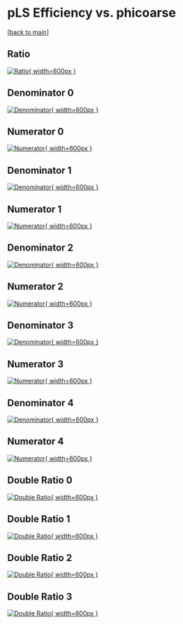 # pLS Efficiency vs. phicoarse

[[back to main](./)]



## Ratio

[![Ratio](../mtv/var/pLS_loweta_211_-1_eff_phicoarse.png){ width=600px }](../mtv/var/pLS_loweta_211_-1_eff_phicoarse.pdf)

## Denominator 0

[![Denominator](../mtv/den/pLS_loweta_211_-1_eff_phicoarse_den0.png){ width=600px }](../mtv/den/pLS_loweta_211_-1_eff_phicoarse_den0.pdf)

## Numerator 0

[![Numerator](../mtv/num/pLS_loweta_211_-1_eff_phicoarse_num0.png){ width=600px }](../mtv/num/pLS_loweta_211_-1_eff_phicoarse_num0.pdf)

## Denominator 1

[![Denominator](../mtv/den/pLS_loweta_211_-1_eff_phicoarse_den1.png){ width=600px }](../mtv/den/pLS_loweta_211_-1_eff_phicoarse_den1.pdf)

## Numerator 1

[![Numerator](../mtv/num/pLS_loweta_211_-1_eff_phicoarse_num1.png){ width=600px }](../mtv/num/pLS_loweta_211_-1_eff_phicoarse_num1.pdf)

## Denominator 2

[![Denominator](../mtv/den/pLS_loweta_211_-1_eff_phicoarse_den2.png){ width=600px }](../mtv/den/pLS_loweta_211_-1_eff_phicoarse_den2.pdf)

## Numerator 2

[![Numerator](../mtv/num/pLS_loweta_211_-1_eff_phicoarse_num2.png){ width=600px }](../mtv/num/pLS_loweta_211_-1_eff_phicoarse_num2.pdf)

## Denominator 3

[![Denominator](../mtv/den/pLS_loweta_211_-1_eff_phicoarse_den3.png){ width=600px }](../mtv/den/pLS_loweta_211_-1_eff_phicoarse_den3.pdf)

## Numerator 3

[![Numerator](../mtv/num/pLS_loweta_211_-1_eff_phicoarse_num3.png){ width=600px }](../mtv/num/pLS_loweta_211_-1_eff_phicoarse_num3.pdf)

## Denominator 4

[![Denominator](../mtv/den/pLS_loweta_211_-1_eff_phicoarse_den4.png){ width=600px }](../mtv/den/pLS_loweta_211_-1_eff_phicoarse_den4.pdf)

## Numerator 4

[![Numerator](../mtv/num/pLS_loweta_211_-1_eff_phicoarse_num4.png){ width=600px }](../mtv/num/pLS_loweta_211_-1_eff_phicoarse_num4.pdf)

## Double Ratio 0

[![Double Ratio](../mtv/ratio/pLS_loweta_211_-1_eff_phicoarse_ratio0.png){ width=600px }](../mtv/ratio/pLS_loweta_211_-1_eff_phicoarse_ratio0.pdf)

## Double Ratio 1

[![Double Ratio](../mtv/ratio/pLS_loweta_211_-1_eff_phicoarse_ratio1.png){ width=600px }](../mtv/ratio/pLS_loweta_211_-1_eff_phicoarse_ratio1.pdf)

## Double Ratio 2

[![Double Ratio](../mtv/ratio/pLS_loweta_211_-1_eff_phicoarse_ratio2.png){ width=600px }](../mtv/ratio/pLS_loweta_211_-1_eff_phicoarse_ratio2.pdf)

## Double Ratio 3

[![Double Ratio](../mtv/ratio/pLS_loweta_211_-1_eff_phicoarse_ratio3.png){ width=600px }](../mtv/ratio/pLS_loweta_211_-1_eff_phicoarse_ratio3.pdf)


